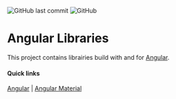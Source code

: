 ![GitHub last commit](https://img.shields.io/github/last-commit/v1l0n/ng-lib.svg)
![GitHub](https://img.shields.io/github/license/v1l0n/ng-lib.svg)

# Angular Libraries

This project contains librairies build with and for [Angular](https://github.com/angular/angular).

#### Quick links

[Angular](https://angular.io/) | [Angular Material](https://material.angular.io/)
